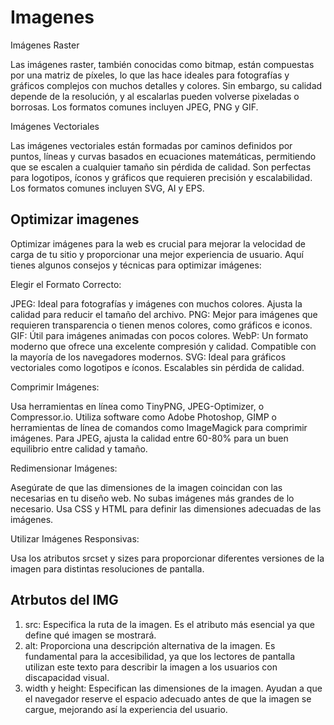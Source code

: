 # Imagenes

Imágenes Raster

Las imágenes raster, también conocidas como bitmap, están compuestas por una matriz de píxeles, lo que las hace ideales para fotografías y gráficos complejos con muchos detalles y colores. Sin embargo, su calidad depende de la resolución, y al escalarlas pueden volverse pixeladas o borrosas. Los formatos comunes incluyen JPEG, PNG y GIF.

Imágenes Vectoriales

Las imágenes vectoriales están formadas por caminos definidos por puntos, líneas y curvas basados en ecuaciones matemáticas, permitiendo que se escalen a cualquier tamaño sin pérdida de calidad. Son perfectas para logotipos, íconos y gráficos que requieren precisión y escalabilidad. Los formatos comunes incluyen SVG, AI y EPS.

## Optimizar imagenes

Optimizar imágenes para la web es crucial para mejorar la velocidad de carga de tu sitio y proporcionar una mejor experiencia de usuario. Aquí tienes algunos consejos y técnicas para optimizar imágenes:

Elegir el Formato Correcto:

JPEG: Ideal para fotografías y imágenes con muchos colores. Ajusta la calidad para reducir el tamaño del archivo.
PNG: Mejor para imágenes que requieren transparencia o tienen menos colores, como gráficos e iconos.
GIF: Útil para imágenes animadas con pocos colores.
WebP: Un formato moderno que ofrece una excelente compresión y calidad. Compatible con la mayoría de los navegadores modernos.
SVG: Ideal para gráficos vectoriales como logotipos e íconos. Escalables sin pérdida de calidad.

Comprimir Imágenes:

Usa herramientas en línea como TinyPNG, JPEG-Optimizer, o Compressor.io.
Utiliza software como Adobe Photoshop, GIMP o herramientas de línea de comandos como ImageMagick para comprimir imágenes.
Para JPEG, ajusta la calidad entre 60-80% para un buen equilibrio entre calidad y tamaño.

Redimensionar Imágenes:

Asegúrate de que las dimensiones de la imagen coincidan con las necesarias en tu diseño web. No subas imágenes más grandes de lo necesario.
Usa CSS y HTML para definir las dimensiones adecuadas de las imágenes.

Utilizar Imágenes Responsivas:

Usa los atributos srcset y sizes para proporcionar diferentes versiones de la imagen para distintas resoluciones de pantalla.

## Atrbutos del IMG

1. src: Especifica la ruta de la imagen. Es el atributo más esencial ya que define qué imagen se mostrará.
2. alt: Proporciona una descripción alternativa de la imagen. Es fundamental para la accesibilidad, ya que los lectores de pantalla utilizan este texto para describir la imagen a los usuarios con discapacidad visual.
3. width y height: Especifican las dimensiones de la imagen. Ayudan a que el navegador reserve el espacio adecuado antes de que la imagen se cargue, mejorando así la experiencia del usuario.

